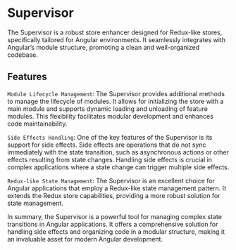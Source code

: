 # Supervisor
The Supervisor is a robust store enhancer designed for Redux-like stores, specifically tailored for Angular environments. It seamlessly integrates with Angular’s module structure, promoting a clean and well-organized codebase.

## Features
```Module Lifecycle Management```: The Supervisor provides additional methods to manage the lifecycle of modules. It allows for initializing the store with a main module and supports dynamic loading and unloading of feature modules. This flexibility facilitates modular development and enhances code maintainability.

```Side Effects Handling```: One of the key features of the Supervisor is its support for side effects. Side effects are operations that do not sync immediately with the state transition, such as asynchronous actions or other effects resulting from state changes. Handling side effects is crucial in complex applications where a state change can trigger multiple side effects.

```Redux-like State Management```: The Supervisor is an excellent choice for Angular applications that employ a Redux-like state management pattern. It extends the Redux store capabilities, providing a more robust solution for state management.

In summary, the Supervisor is a powerful tool for managing complex state transitions in Angular applications. It offers a comprehensive solution for handling side effects and organizing code in a modular structure, making it an invaluable asset for modern Angular development.
